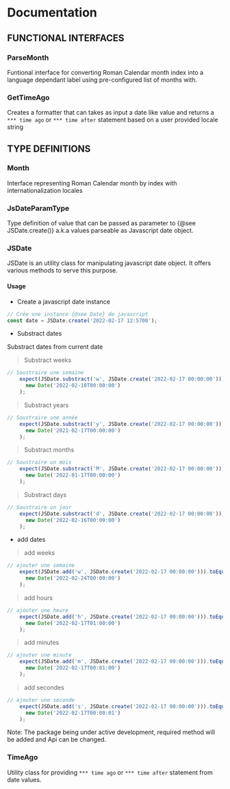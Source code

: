 # Documentation

## FUNCTIONAL INTERFACES

### ParseMonth

Funtional interface for converting Roman Calendar month index into a language dependant label using pre-configured list of months with.

### GetTimeAgo

Creates a formatter that can takes as input a date like value and returns a `*** time ago` or `*** time after` statement based on a user provided locale string

## TYPE DEFINITIONS

### Month

Interface representing Roman Calendar month by index
with internationalization locales

### JsDateParamType

Type definition of value that can be passed as parameter to {@see JSDate.create()} a.k.a values parseable as Javascript date object.

### JSDate

JSDate is an utility class for manipulating javascript date object. It offers various
methods to serve this purpose.

#### Usage

- Create a javascript date instance

```ts
// Crée une instance {@see Date} de javascript
const date = JSDate.create('2022-02-17 12:5700');
```

- Substract dates 

Substract dates from current date

> Substract weeks  

```ts
// Soustraire une semaine 
    expect(JSDate.substract('w', JSDate.create('2022-02-17 00:00:00'))).toEqual(
      new Date('2022-02-10T00:00:00')
    );
```

> Substract years  

```ts
// Soustraire une année 
    expect(JSDate.substract('y', JSDate.create('2022-02-17 00:00:00'))).toEqual(
      new Date('2021-02-17T00:00:00')
    );
```

> Substract months  

```ts
// Soustraire un mois 
    expect(JSDate.substract('M', JSDate.create('2022-02-17 00:00:00'))).toEqual(
      new Date('2022-01-17T00:00:00')
    );
```

> Substract days  

```ts
// Soustraire un jour
    expect(JSDate.substract('d', JSDate.create('2022-02-17 00:00:00'))).toEqual(
      new Date('2022-02-16T00:00:00')
    );
```

- add dates 

> add weeks  

```ts
// ajouter une semaine 
    expect(JSDate.add('w', JSDate.create('2022-02-17 00:00:00'))).toEqual(
      new Date('2022-02-24T00:00:00')
    );
```

> add hours  

```ts
// ajouter une heure 
    expect(JSDate.add('h', JSDate.create('2022-02-17 00:00:00'))).toEqual(
      new Date('2022-02-17T01:00:00')
    );
```

> add minutes  

```ts
// ajouter une minute 
    expect(JSDate.add('m', JSDate.create('2022-02-17 00:00:00'))).toEqual(
      new Date('2022-02-17T00:01:00')
    );
```

> add secondes  

```ts
// ajouter une seconde 
    expect(JSDate.add('s', JSDate.create('2022-02-17 00:00:00'))).toEqual(
      new Date('2022-02-17T00:00:01')
    );
```

Note: The package being under active development, required method will be added and Api
can be changed.

### TimeAgo

Utility class for providing `*** time ago` or `*** time after` statement from date values.
